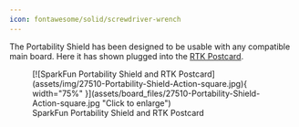 ```yaml
---
icon: fontawesome/solid/screwdriver-wrench
---
```


The Portability Shield has been designed to be usable with any compatible main board. Here it has shown plugged into the [RTK Postcard](https://www.sparkfun.com/products/26916).


<figure markdown>
[![SparkFun Portability Shield and RTK Postcard](assets/img/27510-Portability-Shield-Action-square.jpg){ width="75%" }](assets/board_files/27510-Portability-Shield-Action-square.jpg "Click to enlarge")
<figcaption markdown>SparkFun Portability Shield and RTK Postcard</figcaption>
</figure>


